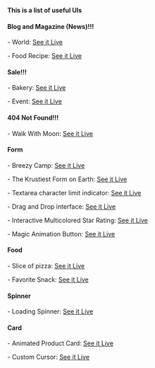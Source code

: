 **This is a list of useful UIs**
<br>

<h4 dir="auto">Blog and Magazine (News)!!!</h4>
<p dir="auto">- World: <a href="https://khuongnc.github.io/WebsiteTemplate_World/" rel="nofollow">See it Live</a></p>
<p dir="auto">- Food Recipe: <a href="https://khuongnc.github.io/WebsiteTemplate_FoodRecipe/" rel="nofollow">See it Live</a></p>
<h4 dir="auto">Sale!!!</h4>
<p dir="auto">- Bakery: <a href="https://khuongnc.github.io/WebsiteTemplate_Bakery/" rel="nofollow">See it Live</a></p>
<p dir="auto">- Event: <a href="https://khuongnc.github.io/WebsiteTemplate_Events/" rel="nofollow">See it Live</a></p>
<h4 dir="auto">404 Not Found!!!</h4>
<p dir="auto">- Walk With Moon: <a href="https://khuongnc.github.io/WebsiteTemplate_WalkWithMoon/" rel="nofollow">See it Live</a></p>
<h4 dir="auto">Form</h4>
<p dir="auto">- Breezy Camp: <a href="https://428yxr.csb.app/" rel="nofollow">See it Live</a></p>
<p dir="auto">- The Krustiest Form on Earth: <a href="https://yr395g.csb.app/?activity=&food_allergies=adsad&additional_info=dsadsa" rel="nofollow">See it Live</a></p>
<p dir="auto">- Textarea character limit indicator: <a href="https://tn3r6d.csb.app/" rel="nofollow">See it Live</a></p>
<p dir="auto">- Drag and Drop interface: <a href="https://cxry74.csb.app/" rel="nofollow">See it Live</a></p>
<p dir="auto">- Interactive Multicolored Star Rating: <a href="https://z9k2nr.csb.app/" rel="nofollow">See it Live</a></p>
<p dir="auto">- Magic Animation Button: <a href="https://klf648.csb.app/" rel="nofollow">See it Live</a></p>
<h4 dir="auto">Food</h4>
<p dir="auto">- Slice of pizza: <a href="https://x2psq6.csb.app/" rel="nofollow">See it Live</a></p>
<p dir="auto">- Favorite Snack: <a href="https://lmq559.csb.app/" rel="nofollow">See it Live</a></p>
<h4 dir="auto">Spinner</h4>
<p dir="auto">- Loading Spinner: <a href="https://x4xpfr.csb.app/" rel="nofollow">See it Live</a></p>
<h4 dir="auto">Card</h4>
<p dir="auto">- Animated Product Card: <a href="https://t5wjk5.csb.app/" rel="nofollow">See it Live</a></p>
<p dir="auto">- Custom Cursor: <a href="https://xn4rv2.csb.app/" rel="nofollow">See it Live</a></p>
